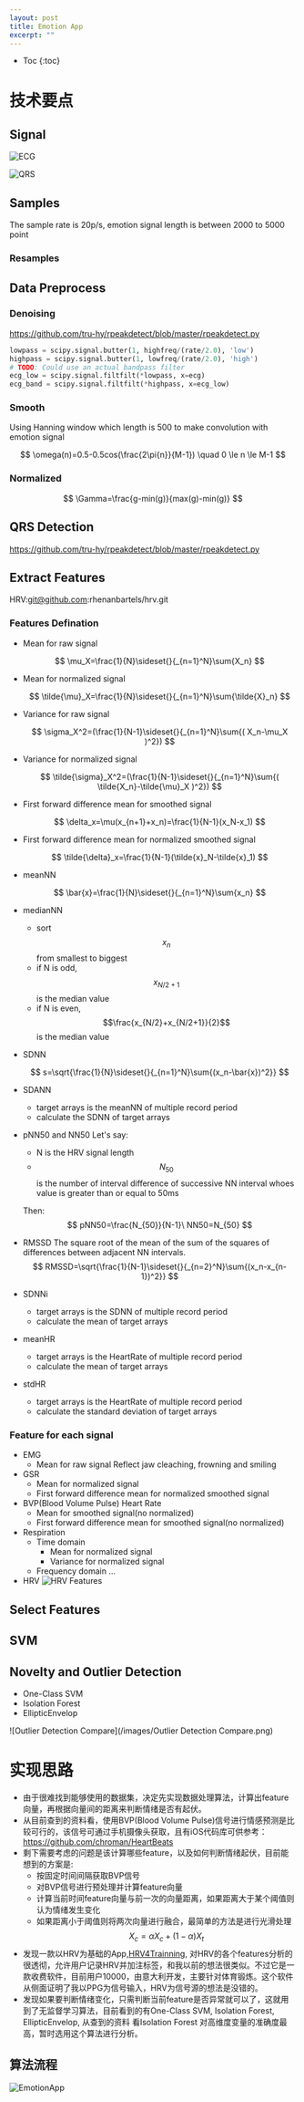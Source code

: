 ```yaml
---
layout: post
title: Emotion App
excerpt: ""
---
```


* Toc
{:toc}

# 技术要点

## Signal

![ECG](/images/ECG.png)

![QRS](/images/QRS.png)

## Samples
The sample rate is 20p/s, emotion signal length is between 2000 to 5000 point 
### Resamples

## Data Preprocess

### Denoising
https://github.com/tru-hy/rpeakdetect/blob/master/rpeakdetect.py

```python
lowpass = scipy.signal.butter(1, highfreq/(rate/2.0), 'low')
highpass = scipy.signal.butter(1, lowfreq/(rate/2.0), 'high')
# TODO: Could use an actual bandpass filter
ecg_low = scipy.signal.filtfilt(*lowpass, x=ecg)
ecg_band = scipy.signal.filtfilt(*highpass, x=ecg_low)
```

### Smooth
Using Hanning window which length is 500 to make  convolution with emotion signal

$$
\omega(n)=0.5-0.5cos(\frac{2\pi{n}}{M-1}) \quad 0 \le n \le  M-1
$$

### Normalized

$$
\Gamma=\frac{g-min(g)}{max(g)-min(g)}
$$

## QRS Detection
https://github.com/tru-hy/rpeakdetect/blob/master/rpeakdetect.py

## Extract Features
HRV:git@github.com:rhenanbartels/hrv.git

### Features Defination
  + Mean for raw signal

    $$
    \mu_X=\frac{1}{N}\sideset{}{_{n=1}^N}\sum{X_n}
    $$

  + Mean for normalized signal 

    $$
    \tilde{\mu}_X=\frac{1}{N}\sideset{}{_{n=1}^N}\sum{\tilde{X}_n}
    $$

  + Variance for raw signal

    $$
    \sigma_X^2=(\frac{1}{N-1}\sideset{}{_{n=1}^N}\sum{( X_n-\mu_X )^2})
    $$

  + Variance for normalized signal

    $$
    \tilde{\sigma}_X^2=(\frac{1}{N-1}\sideset{}{_{n=1}^N}\sum{( \tilde{X_n}-\tilde{\mu}_X )^2})
    $$

  + First forward difference mean for smoothed signal

    $$
    \delta_x=\mu(x_{n+1}+x_n)=\frac{1}{N-1}(x_N-x_1)
    $$

  + First forward difference mean for normalized smoothed signal

    $$
    \tilde{\delta}_x=\frac{1}{N-1}(\tilde{x}_N-\tilde{x}_1)
    $$

  + meanNN

    $$
    \bar{x}=\frac{1}{N}\sideset{}{_{n=1}^N}\sum{x_n}
    $$

  + medianNN
    + sort $$x_n$$ from smallest to biggest
    + if N is odd, $$x_{N/2+1}$$ is the median value
    + if N is even, $$\frac{x_{N/2}+x_{N/2+1}}{2}$$ is the median value

  + SDNN

    $$
    s=\sqrt{\frac{1}{N}\sideset{}{_{n=1}^N}\sum{(x_n-\bar{x})^2}}
    $$

  + SDANN
    + target arrays is the meanNN of  multiple record period
    + calculate the SDNN of target arrays 

  + pNN50 and NN50
    Let's say:
    + N is the HRV signal length
    + $$N_{50}$$ is the number of interval difference of successive NN interval whoes value is greater than or equal to 50ms 

    Then:
    $$
    pNN50=\frac{N_{50}}{N-1}\
    NN50=N_{50}
    $$

  + RMSSD
    The square root of the mean of the sum of the squares of differences between adjacent NN
    intervals.
    $$
    RMSSD=\sqrt{\frac{1}{N-1}\sideset{}{_{n=2}^N}\sum{(x_n-x_{n-1})^2}}
    $$

  + SDNNi
    + target arrays is the SDNN of  multiple record period
    + calculate the mean of target arrays 

  + meanHR
    + target arrays is the HeartRate of  multiple record period
    + calculate the mean of target arrays 

  + stdHR
    + target arrays is the HeartRate of  multiple record period
    + calculate the standard deviation of target arrays 

### Feature for each signal
  + EMG
    + Mean for raw signal
      Reflect jaw cleaching, frowning and smiling
  + GSR
    + Mean for normalized signal
    + First forward difference mean for normalized smoothed signal
  + BVP(Blood Volume Pulse) Heart Rate
    + Mean for smoothed signal(no normalized) 
    + First forward difference mean for smoothed signal(no normalized)  
  + Respiration
    + Time domain
      + Mean for normalized signal
      + Variance for normalized signal
    + Frequency domain
      ...
  + HRV
    ![HRV Features](/images/features.jpeg)

## Select Features

## SVM

## Novelty and Outlier Detection
+ One-Class SVM
+ Isolation Forest
+ EllipticEnvelop

![Outlier Detection Compare](/images/Outlier Detection Compare.png)

# 实现思路
+ 由于很难找到能够使用的数据集，决定先实现数据处理算法，计算出feature向量，再根据向量间的距离来判断情绪是否有起伏。
+ 从目前查到的资料看，使用BVP(Blood Volume Pulse)信号进行情感预测是比较可行的，该信号可通过手机摄像头获取，且有iOS代码库可供参考：https://github.com/chroman/HeartBeats
+ 剩下需要考虑的问题是该计算哪些feature，以及如何判断情绪起伏，目前能想到的方案是:
  + 按固定时间间隔获取BVP信号
  + 对BVP信号进行预处理并计算feature向量
  + 计算当前时间feature向量与前一次的向量距离，如果距离大于某个阈值则认为情绪发生变化
  + 如果距离小于阈值则将两次向量进行融合，最简单的方法是进行光滑处理
    $$
    X_c=\alpha X_c + (1-\alpha) X_t
    $$
+ 发现一款以HRV为基础的App,[HRV4Trainning](http://www.hrv4training.com/), 对HRV的各个features分析的很透彻，允许用户记录HRV并加注标签，和我以前的想法很类似。不过它是一款收费软件，目前用户10000，由意大利开发，主要针对体育锻炼。这个软件从侧面证明了我以PPG为信号输入，HRV为信号源的想法是没错的。
+ 发现如果要判断情绪变化，只需判断当前feature是否异常就可以了，这就用到了无监督学习算法，目前看到的有One-Class SVM, Isolation Forest, EllipticEnvelop, 从查到的资料
  看Isolation Forest 对高维度变量的准确度最高，暂时选用这个算法进行分析。

## 算法流程
![EmotionApp](/images/EmotionApp.jpg)

